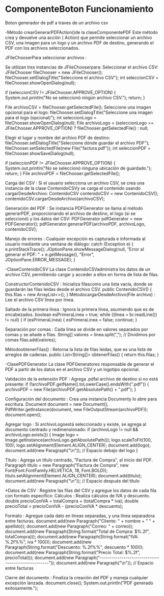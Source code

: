 # ComponenteBoton Funcionamiento
Boton generador de pdf a traves de un archivo csv

-Método crearGenerarPDFAction()de la claseComponentePDF
Este método crea y devuelve una acción ( Action) que permite seleccionar un archivo CSV, una imagen para un logo y un archivo PDF de destino, generando el PDF con los archivos seleccionados.

JFileChooserPara seleccionar archivos :

Se utilizan tres instancias de JFileChooserpara:
Seleccionar el archivo CSV:
JFileChooser fileChooser = new JFileChooser();
fileChooser.setDialogTitle("Seleccione el archivo CSV");
int seleccionCSV = fileChooser.showOpenDialog(null);

if (seleccionCSV != JFileChooser.APPROVE_OPTION) {
    System.out.println("No se seleccionó ningún archivo CSV.");
    return;
}

File archivoCSV = fileChooser.getSelectedFile();
Seleccione una imagen opcional para el logo:
fileChooser.setDialogTitle("Seleccione una imagen para el logo (opcional)");
int seleccionLogo = fileChooser.showOpenDialog(null);
File archivoLogo = (seleccionLogo == JFileChooser.APPROVE_OPTION) ? fileChooser.getSelectedFile() : null;

Elegir el lugar y nombre del archivo PDF de destino:
fileChooser.setDialogTitle("Seleccione dónde guardar el archivo PDF");
fileChooser.setSelectedFile(new File("factura.pdf"));
int seleccionPDF = fileChooser.showSaveDialog(null);

if (seleccionPDF != JFileChooser.APPROVE_OPTION) {
    System.out.println("No se seleccionó ninguna ubicación de guardado.");
    return;
}
File archivoPDF = fileChooser.getSelectedFile();

Carga del CSV : Si el usuario selecciona un archivo CSV, se crea una instancia de la clase ContenidoCSVy se carga el contenido usando cargarDesdeArchivo:
ContenidoCSV contenidoCSV = new ContenidoCSV();
contenidoCSV.cargarDesdeArchivo(archivoCSV);

Generación del PDF : Se instancia PDFGenerator se llama al método generarPDF, proporcionando el archivo de destino, el logo (si se seleccionó) y los datos del CSV:
PDFGenerator pdfGenerator = new PDFGenerator();
pdfGenerator.generarPDF(archivoPDF, archivoLogo, contenidoCSV);

Manejo de errores : Cualquier excepción es capturada e informada al usuario mediante una ventana de diálogo:
catch (Exception e) {
    e.printStackTrace();
    JOptionPane.showMessageDialog(null, "Error al generar el PDF: " + e.getMessage(), "Error", JOptionPane.ERROR_MESSAGE);
}

-ClaseContenidoCSV
La clase ContenidoCSVadministra los datos de un archivo CSV, permitiendo cargar y acceder a ellos en forma de lista de filas.

ConstructorContenidoCSV : Inicializa filascomo una lista vacía, donde se guardarán las filas leídas desde el archivo CSV.
public ContenidoCSV() {
    this.filas = new ArrayList<>();
}
MétodocargarDesdeArchivo(File archivo) : Lee el archivo CSV línea por línea.

Saltado de la primera línea : Ignora la primera línea, asumiendo que es de encabezados.
boolean esPrimeraLinea = true;
while ((linea = br.readLine()) != null) {
    if (esPrimeraLinea) {
        esPrimeraLinea = false;
        continue;
    }

Separación por comas : Cada línea se divide en valores separados por comas y se añade a filas.
String[] valores = linea.split(","); // Dividimos por comas
filas.add(valores);

MétodoobtenerFilas() : Retorna la lista de filas leídas, que es una lista de arreglos de cadenas.
public List<String[]> obtenerFilas() {
    return this.filas;
}

-ClasePDFGenerator
La clase PDFGeneratores responsable de generar el PDF a partir de los datos en el archivo CSV y un logotipo opcional.

Validación de la extensión PDF : Agrega .pdfal archivo de destino si no está presente:
if (!archivoPDF.getName().toLowerCase().endsWith(".pdf")) {
    archivoPDF = new File(archivoPDF.getAbsolutePath() + ".pdf");
}

Configuración del documento : Crea una instancia Documenty lo abre para escritura.
Document document = new Document();
PdfWriter.getInstance(document, new FileOutputStream(archivoPDF));
document.open();

Agregar logo : Si archivoLogoestá seleccionado y existe, se agrega al documento centrado y redimensionado:
if (archivoLogo != null && archivoLogo.exists()) {
    Image logo = Image.getInstance(archivoLogo.getAbsolutePath());
    logo.scaleToFit(100, 100); 
    logo.setAlignment(Element.ALIGN_CENTER);
    document.add(logo);
    document.add(new Paragraph("\n")); // Espacio debajo del logo
}

Título : Agrega un título centrado, "Factura de Compra", al inicio del PDF.
Paragraph titulo = new Paragraph("Factura de Compra", 
        new Font(Font.FontFamily.HELVETICA, 18, Font.BOLD));
titulo.setAlignment(Element.ALIGN_CENTER);
document.add(titulo);
document.add(new Paragraph("\n")); // Espacio después del título

*Datos de CSV : Registre las filas del CSV y agregue los datos de cada fila con formato específico:
Cálculos : Realiza cálculos de IVA y descuento.
double precioConIVA = totalCompra + (totalCompra * iva);
double precioTotal = precioConIVA - (precioConIVA * descuento);

Formato : Agregue cada dato en líneas separadas, y una línea separadora entre facturas.
document.add(new Paragraph("Cliente: " + nombre + " " + apellido));
document.add(new Paragraph("Correo: " + correo));
document.add(new Paragraph(String.format("Total de Compra: $%.2f", totalCompra)));
document.add(new Paragraph(String.format("IVA: %.2f%%", iva * 100)));
document.add(new Paragraph(String.format("Descuento: %.2f%%", descuento * 100)));
document.add(new Paragraph(String.format("Precio Total: $%.2f", precioTotal)));
document.add(new Paragraph("----------------------------------------------------"));
document.add(new Paragraph("\n")); // Espacio entre facturas

Cierre del documento : Finaliza la creación del PDF y maneja cualquier excepción lanzada.
document.close();
System.out.println("PDF generado exitosamente.");
